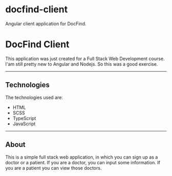 # docfind-client
Angular client application for DocFind.

# DocFind Client
This application was just created for a Full Stack Web Development course. I'am still pretty new to Angular and Nodejs. So this was a good exercise.
___
## Technologies
The technologies used are:
* HTML
* SCSS
* TypeScript
* JavaScript

___
## About
This is a simple full stack web application, in which you can sign up as a doctor or a patient. If you are a doctor, you can input some information. If you are a patient you can view those doctors.
